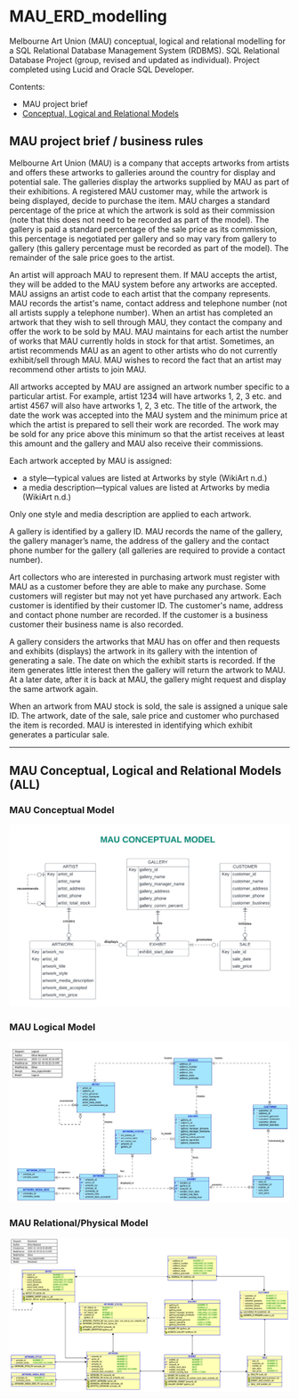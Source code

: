 # MAU_ERD_modelling
Melbourne Art Union (MAU) conceptual, logical and relational modelling for a SQL Relational Database Management System (RDBMS).
SQL Relational Database Project (group, revised and updated as individual).
Project completed using Lucid and Oracle SQL Developer.

Contents:
- MAU project brief
- [Conceptual, Logical and Relational Models](#mau-conceptual-logical-and-relational-models-all)

## MAU project brief / business rules
Melbourne Art Union (MAU) is a company that accepts artworks from artists and offers these artworks to galleries around the country for display and potential sale. The galleries display the artworks supplied by MAU as part of their exhibitions. A registered MAU customer may, while the artwork is being displayed, decide to purchase the item. MAU charges a standard percentage of the price at which the artwork is sold as their commission (note that this does not need to be recorded as part of the model). The gallery is paid a standard percentage of the sale price as its commission, this percentage is negotiated per gallery and so may vary from gallery to gallery (this gallery percentage must be recorded as part of the model). The remainder of the sale price goes to the artist.

An artist will approach MAU to represent them. If MAU accepts the artist, they will be added to the MAU system before any artworks are accepted. MAU assigns an artist code to each artist that the company represents. MAU records the artist's name, contact address and telephone number (not all artists supply a telephone number). When an artist has completed an artwork that they wish to sell through MAU, they contact the company and offer the work to be sold by MAU. MAU maintains for each artist the number of works that MAU currently holds in stock for that artist. Sometimes, an artist recommends MAU as an agent to other artists who do not currently exhibit/sell through MAU. MAU wishes to record the fact that an artist may recommend other artists to join MAU.

All artworks accepted by MAU are assigned an artwork number specific to a particular artist. For example, artist 1234 will have artworks 1, 2, 3 etc. and artist 4567 will also have artworks 1, 2, 3 etc.  The title of the artwork, the date the work was accepted into the MAU system and the minimum price at which the artist is prepared to sell their work are recorded. The work may be sold for any price above this minimum so that the artist receives at least this amount and the gallery and MAU also receive their commissions.

Each artwork accepted by MAU is assigned:
- a style—typical values are listed at Artworks by style (WikiArt n.d.)
- a media description—typical values are listed at Artworks by media (WikiArt n.d.) 

Only one style and media description are applied to each artwork.

A gallery is identified by a gallery ID. MAU records the name of the gallery, the gallery manager’s name, the address of the gallery and the contact phone number for the gallery (all galleries are required to provide a contact number). 

Art collectors who are interested in purchasing artwork must register with MAU as a customer before they are able to make any purchase. Some customers will register but may not yet have purchased any artwork. Each customer is identified by their customer ID. The customer's name, address and contact phone number are recorded. If the customer is a business customer their business name is also recorded.

A gallery considers the artworks that MAU has on offer and then requests and exhibits (displays) the artwork in its gallery with the intention of generating a sale. The date on which the exhibit starts is recorded. If the item generates little interest then the gallery will return the artwork to MAU. At a later date, after it is back at MAU, the gallery might request and display the same artwork again.

When an artwork from MAU stock is sold, the sale is assigned a unique sale ID. The artwork, date of the sale, sale price and customer who purchased the item is recorded. MAU is interested in identifying which exhibit generates a particular sale.

--- --- --- --- --- --- --- --- --- --- --- --- --- --- --- --- --- --- --- --- --- --- --- --- --- --- --- --- --- ---

## MAU Conceptual, Logical and Relational Models (ALL)

### MAU Conceptual Model

![MAU Conceptual](mau_conceptual.png)

### MAU Logical Model

![MAU Logical](mau_logical_vtwo.jpg)

### MAU Relational/Physical Model

![MAU Relational](mau_relational_vtwo.png)
